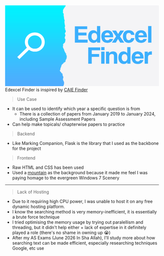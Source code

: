 ![image](static/bg.png)
Edexcel Finder is inspired by [CAIE Finder](https://caiefinder.com/)

> Use Case
- It can be used to identify which year a specific question is from 
    - There is a collection of papers from January 2019 to January 2024, including Sample Assessment Papers
- Can help make topicals/ chapterwise papers to practice
> Backend
- Like Marking Companion, Flask is the library that I used as the backbone for the project
> Frontend
- Raw HTML and CSS has been used
- Used a [mountain](https://www.pexels.com/photo/aerial-photography-of-pine-trees-on-the-mountain-9754/) as the background because it made me feel I was paying homage to the evergreen Windows 7 Scenery
---
> Lack of Hosting
- Due to it requiring high CPU power, I was unable to host it on any free dynamic hosting platform.
- I know the searching method is very memory-inefficient, it is essentially a brute force technique
- I tried optimising the memory usage by trying out paralellism and threading, but it didn't help either + lack of expertise in it definitely played a role (there's no shame in owning up 😭)
- After my AS Exams (June 2026 In Sha Allah), I'll study more about how searching text can be made efficient, especially researching techniques Google, etc use
